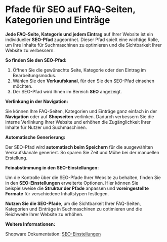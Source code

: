 # Pfade für SEO auf FAQ-Seiten, Kategorien und Einträge

**Jede FAQ-Seite, Kategorie und jedem Eintrag** auf Ihrer Website ist ein individueller **SEO-Pfad** zugeordnet. Dieser Pfad spielt eine wichtige Rolle, um Ihre Inhalte für Suchmaschinen zu optimieren und die Sichtbarkeit Ihrer Website zu verbessern.

**So finden Sie den SEO-Pfad:**

1. Öffnen Sie die gewünschte Seite, Kategorie oder den Eintrag im Bearbeitungsmodus.
2. Wählen Sie den **Verkaufskanal**, für den Sie den SEO-Pfad einsehen möchten.
3. Der SEO-Pfad wird Ihnen im Bereich **SEO** angezeigt.

**Verlinkung in der Navigation:**

Sie können Ihre FAQ-Seiten, Kategorien und Einträge ganz einfach in der **Navigation** oder auf **Shopseiten** verlinken. Dadurch verbessern Sie die interne Verlinkung Ihrer Website und erhöhen die Zugänglichkeit Ihrer Inhalte für Nutzer und Suchmaschinen.

**Automatische Generierung:**

Der SEO-Pfad wird **automatisch beim Speichern** für die ausgewählten Verkaufskanäle generiert. So sparen Sie Zeit und Mühe bei der manuellen Erstellung.

**Feinabstimmung in den SEO-Einstellungen:**

Um die Kontrolle über die SEO-Pfade Ihrer Website zu behalten, finden Sie in den **SEO-Einstellungen** erweiterte Optionen. Hier können Sie beispielsweise die **Struktur der Pfade** anpassen und **voreingestellte Formate** für verschiedene Inhaltstypen festlegen.

**Nutzen Sie die SEO-Pfade**, um die Sichtbarkeit Ihrer FAQ-Seiten, Kategorien und Einträge in Suchmaschinen zu optimieren und die Reichweite Ihrer Website zu erhöhen.

**Weitere Informationen:**

Shopware Dokumentation: [SEO-Einstellungen](https://docs.shopware.com/en/shopware-6-en/settings/seo)
